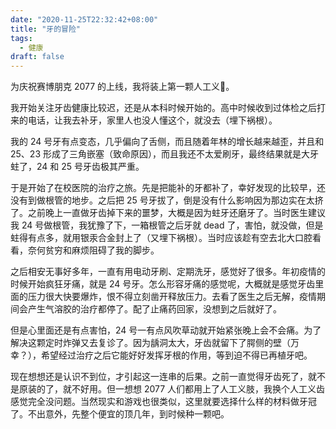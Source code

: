 ```yaml
---
date: "2020-11-25T22:32:42+08:00"
title: "牙的冒险"
tags:
  - 健康
draft: false
---
```

为庆祝赛博朋克 2077 的上线，我将装上第一颗人工义🦷。

我开始关注牙齿健康比较迟，还是从本科时候开始的。高中时候收到过体检之后打来的电话，让我去补牙，家里人也没人懂这个，就没去（埋下祸根）。

我的 24 号牙有点变态，几乎偏向了舌侧，而且随着年林的增长越来越歪，并且和 25、23 形成了三角嵌塞（致命原因），而且我还不太爱刷牙，最终结果就是大牙蛀了，24 和 25 号牙齿极其严重。

于是开始了在校医院的治疗之旅。先是把能补的牙都补了，幸好发现的比较早，还没有到做根管的地步。之后把 25 号牙拔了，倒是没有什么影响因为那边实在太挤了。之前晚上一直做牙齿掉下来的噩梦，大概是因为蛀牙还磨牙了。当时医生建议我 24 号做根管，我犹豫了下，一箱根管之后牙就 dead 了，害怕，就没做，但是蛀得有点多，就用银汞合金封上了（又埋下祸根）。当时应该趁有空去北大口腔看看，奈何贫穷和麻烦阻碍了我的脚步。

之后相安无事好多年，一直有用电动牙刷、定期洗牙，感觉好了很多。年初疫情的时候开始疯狂牙痛，就是 24 号牙。怎么形容牙痛的感觉呢，大概就是感觉牙齿里面的压力很大快要爆炸，恨不得立刻凿开释放压力。去看了医生之后无解，疫情期间会产生气溶胶的治疗都停了。配了止痛药回家，没想到之后就好了。

但是心里面还是有点害怕，24 号一有点风吹草动就开始紧张晚上会不会痛。为了解决这颗定时炸弹又去复诊了。因为龋洞太大，牙齿就留下了腭侧的壁（万幸？），希望经过治疗之后它能好好发挥牙根的作用，等到迫不得已再植牙吧。

现在想想还是认识不到位，才引起这一连串的后果。之前一直觉得牙齿死了，就不是原装的了，就不好用。但一想想 2077 人们都用上了人工义肢，我换个人工义齿感觉完全没问题。当然现实和游戏也很类似，这里就要选择什么样的材料做牙冠了。不出意外，先整个便宜的顶几年，到时候种一颗吧。
